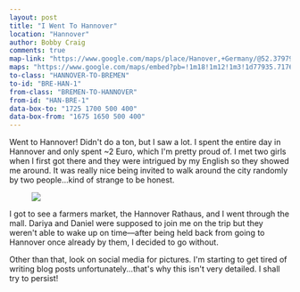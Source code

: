 ```yaml
---
layout: post
title: "I Went To Hannover"
location: "Hannover"
author: Bobby Craig
comments: true
map-link: "https://www.google.com/maps/place/Hanover,+Germany/@52.3797932,9.6213882,11z/data=!3m1!4b1!4m5!3m4!1s0x47b00b514d494f85:0x425ac6d94ac4720!8m2!3d52.3758916!4d9.7320104"
maps: "https://www.google.com/maps/embed?pb=!1m18!1m12!1m3!1d77935.71762193559!2d9.691432046049938!3d52.37964570188081!2m3!1f0!2f0!3f0!3m2!1i1024!2i768!4f13.1!3m3!1m2!1s0x47b00b514d494f85%3A0x425ac6d94ac4720!2sHanover%2C+Germany!5e0!3m2!1sen!2sus!4v1488646143702"
to-class: "HANNOVER-TO-BREMEN"
to-id: "BRE-HAN-1"
from-class: "BREMEN-TO-HANNOVER"
from-id: "HAN-BRE-1"
data-box-to: "1725 1700 500 400"
data-box-from: "1675 1650 500 400"
---
```


<div class="{{ page.to-class }}" data-from="{% if page.data-box-from %}{{ page.data-box-from }}{% endif %}" data-to="{% if page.data-box-to %}{{ page.data-box-to }}{% endif %}">
<p>Went to Hannover! Didn't do a ton, but I saw a lot. I spent the entire day in Hannover and only spent ~2 Euro, which I'm pretty proud of. I met two girls when I first got there and they were intrigued by my English so they showed me around. It was really nice being invited to walk around the city randomly by two people...kind of strange to be honest.</p>
</div>

<figure>
  <img src="/im-ausland/img/post-imgs/hannover-rathaus-min.jpg">
</figure>

<div class="{{ page.from-class }}" data-from="{% if page.data-box-to %}{{ page.data-box-to }}{% endif %}" data-to="{% if page.data-box-from %}{{ page.data-box-from }}{% endif %}">
<p>I got to see a farmers market, the Hannover Rathaus, and I went through the mall. Dariya and Daniel were supposed to join me on the trip but they weren't able to wake up on time––after being held back from going to Hannover once already by them, I decided to go without.</p>

<p>Other than that, look on social media for pictures. I'm starting to get tired of writing blog posts unfortunately...that's why this isn't very detailed. I shall try to persist!</p>
</div>
